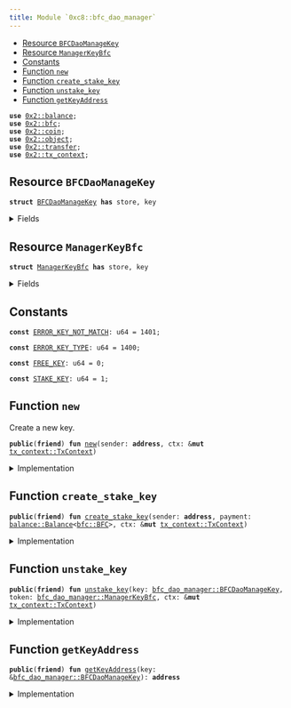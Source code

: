```yaml
---
title: Module `0xc8::bfc_dao_manager`
---
```




-  [Resource `BFCDaoManageKey`](#0xc8_bfc_dao_manager_BFCDaoManageKey)
-  [Resource `ManagerKeyBfc`](#0xc8_bfc_dao_manager_ManagerKeyBfc)
-  [Constants](#@Constants_0)
-  [Function `new`](#0xc8_bfc_dao_manager_new)
-  [Function `create_stake_key`](#0xc8_bfc_dao_manager_create_stake_key)
-  [Function `unstake_key`](#0xc8_bfc_dao_manager_unstake_key)
-  [Function `getKeyAddress`](#0xc8_bfc_dao_manager_getKeyAddress)


<pre><code><b>use</b> <a href="../sui-framework/balance.md#0x2_balance">0x2::balance</a>;
<b>use</b> <a href="../sui-framework/bfc.md#0x2_bfc">0x2::bfc</a>;
<b>use</b> <a href="../sui-framework/coin.md#0x2_coin">0x2::coin</a>;
<b>use</b> <a href="../sui-framework/object.md#0x2_object">0x2::object</a>;
<b>use</b> <a href="../sui-framework/transfer.md#0x2_transfer">0x2::transfer</a>;
<b>use</b> <a href="../sui-framework/tx_context.md#0x2_tx_context">0x2::tx_context</a>;
</code></pre>



<a name="0xc8_bfc_dao_manager_BFCDaoManageKey"></a>

## Resource `BFCDaoManageKey`



<pre><code><b>struct</b> <a href="../bfc-system/bfc_dao_manager.md#0xc8_bfc_dao_manager_BFCDaoManageKey">BFCDaoManageKey</a> <b>has</b> store, key
</code></pre>



<details>
<summary>Fields</summary>


<dl>
<dt>
<code>id: <a href="../sui-framework/object.md#0x2_object_UID">object::UID</a></code>
</dt>
<dd>

</dd>
<dt>
<code>key_type: u64</code>
</dt>
<dd>

</dd>
<dt>
<code>amount: u64</code>
</dt>
<dd>

</dd>
</dl>


</details>

<a name="0xc8_bfc_dao_manager_ManagerKeyBfc"></a>

## Resource `ManagerKeyBfc`



<pre><code><b>struct</b> <a href="../bfc-system/bfc_dao_manager.md#0xc8_bfc_dao_manager_ManagerKeyBfc">ManagerKeyBfc</a> <b>has</b> store, key
</code></pre>



<details>
<summary>Fields</summary>


<dl>
<dt>
<code>id: <a href="../sui-framework/object.md#0x2_object_UID">object::UID</a></code>
</dt>
<dd>

</dd>
<dt>
<code>principal: <a href="../sui-framework/balance.md#0x2_balance_Balance">balance::Balance</a>&lt;<a href="../sui-framework/bfc.md#0x2_bfc_BFC">bfc::BFC</a>&gt;</code>
</dt>
<dd>

</dd>
</dl>


</details>

<a name="@Constants_0"></a>

## Constants


<a name="0xc8_bfc_dao_manager_ERROR_KEY_NOT_MATCH"></a>



<pre><code><b>const</b> <a href="../bfc-system/bfc_dao_manager.md#0xc8_bfc_dao_manager_ERROR_KEY_NOT_MATCH">ERROR_KEY_NOT_MATCH</a>: u64 = 1401;
</code></pre>



<a name="0xc8_bfc_dao_manager_ERROR_KEY_TYPE"></a>



<pre><code><b>const</b> <a href="../bfc-system/bfc_dao_manager.md#0xc8_bfc_dao_manager_ERROR_KEY_TYPE">ERROR_KEY_TYPE</a>: u64 = 1400;
</code></pre>



<a name="0xc8_bfc_dao_manager_FREE_KEY"></a>



<pre><code><b>const</b> <a href="../bfc-system/bfc_dao_manager.md#0xc8_bfc_dao_manager_FREE_KEY">FREE_KEY</a>: u64 = 0;
</code></pre>



<a name="0xc8_bfc_dao_manager_STAKE_KEY"></a>



<pre><code><b>const</b> <a href="../bfc-system/bfc_dao_manager.md#0xc8_bfc_dao_manager_STAKE_KEY">STAKE_KEY</a>: u64 = 1;
</code></pre>



<a name="0xc8_bfc_dao_manager_new"></a>

## Function `new`

Create a new key.


<pre><code><b>public</b>(<b>friend</b>) <b>fun</b> <a href="../bfc-system/bfc_dao_manager.md#0xc8_bfc_dao_manager_new">new</a>(sender: <b>address</b>, ctx: &<b>mut</b> <a href="../sui-framework/tx_context.md#0x2_tx_context_TxContext">tx_context::TxContext</a>)
</code></pre>



<details>
<summary>Implementation</summary>


<pre><code><b>public</b>(package) <b>fun</b> <a href="../bfc-system/bfc_dao_manager.md#0xc8_bfc_dao_manager_new">new</a>(sender: <b>address</b>, ctx: &<b>mut</b> TxContext)  {
    <b>let</b> key = <a href="../bfc-system/bfc_dao_manager.md#0xc8_bfc_dao_manager_BFCDaoManageKey">BFCDaoManageKey</a> {
        id: <a href="../sui-framework/object.md#0x2_object_new">object::new</a>(ctx),
        key_type: <a href="../bfc-system/bfc_dao_manager.md#0xc8_bfc_dao_manager_FREE_KEY">FREE_KEY</a>,
        amount: 0,
    };
    <a href="../sui-framework/transfer.md#0x2_transfer_transfer">transfer::transfer</a>(key, sender);
}
</code></pre>



</details>

<a name="0xc8_bfc_dao_manager_create_stake_key"></a>

## Function `create_stake_key`



<pre><code><b>public</b>(<b>friend</b>) <b>fun</b> <a href="../bfc-system/bfc_dao_manager.md#0xc8_bfc_dao_manager_create_stake_key">create_stake_key</a>(sender: <b>address</b>, payment: <a href="../sui-framework/balance.md#0x2_balance_Balance">balance::Balance</a>&lt;<a href="../sui-framework/bfc.md#0x2_bfc_BFC">bfc::BFC</a>&gt;, ctx: &<b>mut</b> <a href="../sui-framework/tx_context.md#0x2_tx_context_TxContext">tx_context::TxContext</a>)
</code></pre>



<details>
<summary>Implementation</summary>


<pre><code><b>public</b>(package) <b>fun</b> <a href="../bfc-system/bfc_dao_manager.md#0xc8_bfc_dao_manager_create_stake_key">create_stake_key</a>(sender: <b>address</b>,
                                    payment: Balance&lt;BFC&gt;,
                                    ctx: &<b>mut</b> TxContext)  {
    <b>let</b> key = <a href="../bfc-system/bfc_dao_manager.md#0xc8_bfc_dao_manager_BFCDaoManageKey">BFCDaoManageKey</a> {
        id: <a href="../sui-framework/object.md#0x2_object_new">object::new</a>(ctx),
        key_type: <a href="../bfc-system/bfc_dao_manager.md#0xc8_bfc_dao_manager_STAKE_KEY">STAKE_KEY</a>,
        amount: <a href="../sui-framework/balance.md#0x2_balance_value">balance::value</a>(&payment)
    };

    <b>let</b> managerBfc = <a href="../bfc-system/bfc_dao_manager.md#0xc8_bfc_dao_manager_ManagerKeyBfc">ManagerKeyBfc</a> {
        id: <a href="../sui-framework/object.md#0x2_object_new">object::new</a>(ctx),
        principal: payment,
    };


    <a href="../sui-framework/transfer.md#0x2_transfer_transfer">transfer::transfer</a>(key, sender);
    <a href="../sui-framework/transfer.md#0x2_transfer_transfer">transfer::transfer</a>(managerBfc, sender);

}
</code></pre>



</details>

<a name="0xc8_bfc_dao_manager_unstake_key"></a>

## Function `unstake_key`



<pre><code><b>public</b>(<b>friend</b>) <b>fun</b> <a href="../bfc-system/bfc_dao_manager.md#0xc8_bfc_dao_manager_unstake_key">unstake_key</a>(key: <a href="../bfc-system/bfc_dao_manager.md#0xc8_bfc_dao_manager_BFCDaoManageKey">bfc_dao_manager::BFCDaoManageKey</a>, token: <a href="../bfc-system/bfc_dao_manager.md#0xc8_bfc_dao_manager_ManagerKeyBfc">bfc_dao_manager::ManagerKeyBfc</a>, ctx: &<b>mut</b> <a href="../sui-framework/tx_context.md#0x2_tx_context_TxContext">tx_context::TxContext</a>)
</code></pre>



<details>
<summary>Implementation</summary>


<pre><code><b>public</b> (package) <b>fun</b> <a href="../bfc-system/bfc_dao_manager.md#0xc8_bfc_dao_manager_unstake_key">unstake_key</a>(key:<a href="../bfc-system/bfc_dao_manager.md#0xc8_bfc_dao_manager_BFCDaoManageKey">BFCDaoManageKey</a>, token: <a href="../bfc-system/bfc_dao_manager.md#0xc8_bfc_dao_manager_ManagerKeyBfc">ManagerKeyBfc</a>, ctx: &<b>mut</b> TxContext){

    <b>assert</b>!(key.key_type == <a href="../bfc-system/bfc_dao_manager.md#0xc8_bfc_dao_manager_STAKE_KEY">STAKE_KEY</a>, <a href="../bfc-system/bfc_dao_manager.md#0xc8_bfc_dao_manager_ERROR_KEY_TYPE">ERROR_KEY_TYPE</a>);
    <b>assert</b>!(key.amount == <a href="../sui-framework/balance.md#0x2_balance_value">balance::value</a>(&token.principal), <a href="../bfc-system/bfc_dao_manager.md#0xc8_bfc_dao_manager_ERROR_KEY_NOT_MATCH">ERROR_KEY_NOT_MATCH</a>);

    //convert proposal payment <b>to</b> voting_bfc
    <b>let</b> sender = <a href="../sui-framework/tx_context.md#0x2_tx_context_sender">tx_context::sender</a>(ctx);

    <b>let</b> <a href="../bfc-system/bfc_dao_manager.md#0xc8_bfc_dao_manager_BFCDaoManageKey">BFCDaoManageKey</a>{id:uid,
                        key_type: _key_type,
                        amount: _amount,}= key;
    <a href="../sui-framework/object.md#0x2_object_delete">object::delete</a>(uid);

    <b>let</b> <a href="../bfc-system/bfc_dao_manager.md#0xc8_bfc_dao_manager_ManagerKeyBfc">ManagerKeyBfc</a>{id:uid,
        principal:<a href="../sui-framework/bfc.md#0x2_bfc">bfc</a>}= token;

    <a href="../sui-framework/object.md#0x2_object_delete">object::delete</a>(uid);

    <b>let</b> <a href="../sui-framework/coin.md#0x2_coin">coin</a> = <a href="../sui-framework/coin.md#0x2_coin_from_balance">coin::from_balance</a>(<a href="../sui-framework/bfc.md#0x2_bfc">bfc</a>, ctx);
    <a href="../sui-framework/transfer.md#0x2_transfer_public_transfer">transfer::public_transfer</a>(<a href="../sui-framework/coin.md#0x2_coin">coin</a>, sender);

}
</code></pre>



</details>

<a name="0xc8_bfc_dao_manager_getKeyAddress"></a>

## Function `getKeyAddress`



<pre><code><b>public</b>(<b>friend</b>) <b>fun</b> <a href="../bfc-system/bfc_dao_manager.md#0xc8_bfc_dao_manager_getKeyAddress">getKeyAddress</a>(key: &<a href="../bfc-system/bfc_dao_manager.md#0xc8_bfc_dao_manager_BFCDaoManageKey">bfc_dao_manager::BFCDaoManageKey</a>): <b>address</b>
</code></pre>



<details>
<summary>Implementation</summary>


<pre><code><b>public</b>(package) <b>fun</b> <a href="../bfc-system/bfc_dao_manager.md#0xc8_bfc_dao_manager_getKeyAddress">getKeyAddress</a>(key: &<a href="../bfc-system/bfc_dao_manager.md#0xc8_bfc_dao_manager_BFCDaoManageKey">BFCDaoManageKey</a>) : <b>address</b> {
    <a href="../sui-framework/object.md#0x2_object_uid_to_address">object::uid_to_address</a>(&key.id)
}
</code></pre>



</details>
